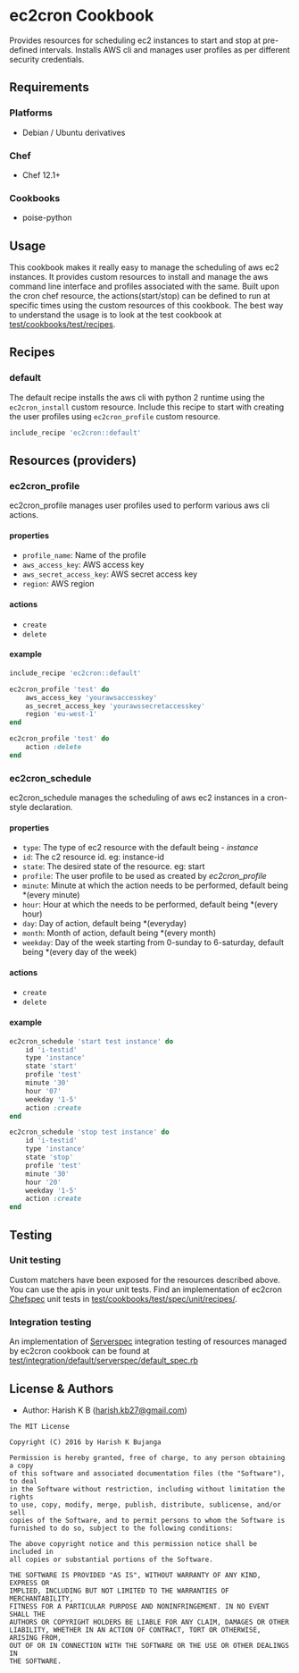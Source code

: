 # ec2cron Cookbook


Provides resources for scheduling ec2 instances to start and stop at pre-defined intervals. Installs AWS cli and manages user profiles as per different security credentials.

## Requirements

### Platforms

- Debian / Ubuntu derivatives

### Chef

- Chef 12.1+

### Cookbooks

- poise-python

## Usage

This cookbook makes it really easy to manage the scheduling of aws ec2 instances. It provides custom resources to install and manage the aws command line interface and profiles associated with the same. Built upon the cron chef resource, the actions(start/stop) can be defined to run at specific times using the custom resources of this cookbook. The best way to understand the usage is to look at the test cookbook at [test/cookbooks/test/recipes](https://github.com/harishkb27/ec2cron/tree/master/test/cookbooks/test/recipes).

## Recipes

### default

The default recipe installs the aws cli with python 2 runtime using the `ec2cron_install` custom resource. Include this recipe to start with creating the user profiles using `ec2cron_profile` custom resource.

```ruby
include_recipe 'ec2cron::default'
```

## Resources (providers)

### ec2cron_profile

ec2cron_profile manages user profiles used to perform various aws cli actions.

#### properties

- `profile_name`: Name of the profile
- `aws_access_key`: AWS access key
- `aws_secret_access_key`: AWS secret access key
- `region`: AWS region

#### actions

- `create`
- `delete`

#### example

```ruby
include_recipe 'ec2cron::default'

ec2cron_profile 'test' do
	aws_access_key 'yourawsaccesskey'
	as_secret_access_key 'yourawssecretaccesskey'
	region 'eu-west-1'
end

ec2cron_profile 'test' do
	action :delete
end
```

### ec2cron_schedule

ec2cron_schedule manages the scheduling of aws ec2 instances in a cron-style declaration.

#### properties

- `type`: The type of ec2 resource with the default being - *instance*
- `id`: The c2 resource id. eg: instance-id
- `state`: The desired state of the resource. eg: start
- `profile`: The user profile to be used as created by *ec2cron_profile*
- `minute`: Minute at which the action needs to be performed, default being *(every minute)
- `hour`: Hour at which the needs to be performed, default being *(every hour)
- `day`: Day of action, default being *(everyday)
- `month`: Month of action, default being *(every month)
- `weekday`: Day of the week starting from 0-sunday to 6-saturday, default being *(every day of the week)

#### actions

- `create`
- `delete`

#### example

```ruby
ec2cron_schedule 'start test instance' do
	id 'i-testid'
	type 'instance'
	state 'start'
	profile 'test'
	minute '30'
	hour '07'
	weekday '1-5'
	action :create
end

ec2cron_schedule 'stop test instance' do
	id 'i-testid'
	type 'instance'
	state 'stop'
	profile 'test'
	minute '30'
	hour '20'
	weekday '1-5'
	action :create
end
```

## Testing

### Unit testing

Custom matchers have been exposed for the resources described above. You can use the apis in your unit tests. Find an implementation of ec2cron [Chefspec](https://github.com/sethvargo/chefspec) unit tests in [test/cookbooks/test/spec/unit/recipes/](https://github.com/harishkb27/ec2cron/tree/master/test/cookbooks/test/spec/unit/recipes).

### Integration testing

An implementation of [Serverspec](http://serverspec.org) integration testing of resources managed by ec2cron cookbook can be found at [test/integration/default/serverspec/default_spec.rb](https://github.com/harishkb27/ec2cron/blob/master/test/integration/default/serverspec/default_spec.rb)

## License & Authors

- Author: Harish K B ([harish.kb27@gmail.com](mailto:harish.kb27@gmail.com))

```text
The MIT License

Copyright (C) 2016 by Harish K Bujanga

Permission is hereby granted, free of charge, to any person obtaining a copy
of this software and associated documentation files (the "Software"), to deal
in the Software without restriction, including without limitation the rights
to use, copy, modify, merge, publish, distribute, sublicense, and/or sell
copies of the Software, and to permit persons to whom the Software is
furnished to do so, subject to the following conditions:

The above copyright notice and this permission notice shall be included in
all copies or substantial portions of the Software.

THE SOFTWARE IS PROVIDED "AS IS", WITHOUT WARRANTY OF ANY KIND, EXPRESS OR
IMPLIED, INCLUDING BUT NOT LIMITED TO THE WARRANTIES OF MERCHANTABILITY,
FITNESS FOR A PARTICULAR PURPOSE AND NONINFRINGEMENT. IN NO EVENT SHALL THE
AUTHORS OR COPYRIGHT HOLDERS BE LIABLE FOR ANY CLAIM, DAMAGES OR OTHER
LIABILITY, WHETHER IN AN ACTION OF CONTRACT, TORT OR OTHERWISE, ARISING FROM,
OUT OF OR IN CONNECTION WITH THE SOFTWARE OR THE USE OR OTHER DEALINGS IN
THE SOFTWARE.
```